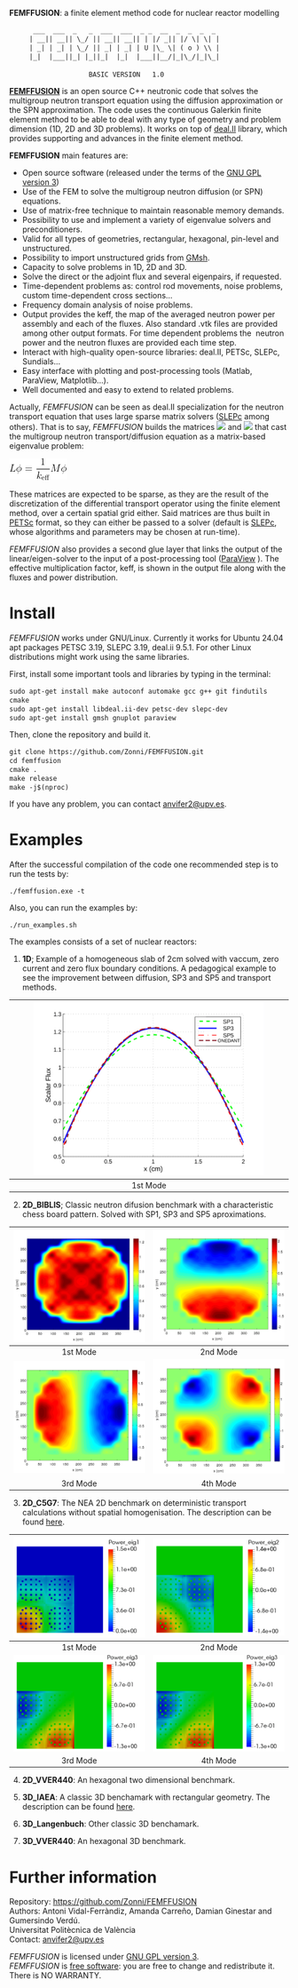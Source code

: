 **FEMFFUSION**: a finite element method code for nuclear reactor modelling  

```
      ___  ___  _   _  ___  ___  _ _  __  _  _  _  _   
     | __|| __|| \_/ || __|| __|| | |/ _|| |/ \| \| |  
     | _| | _| | \_/ || _| | _| | U |\_ \| ( o ) \\ |  
     |_|  |___||_| |_||_|  |_|  |___||__/|_|\_/|_|\_|  
     
                    BASIC VERSION   1.0  
```
[**FEMFFUSION**](https://femffusion.webs.upv.es/) is an open source C++ neutronic code that solves the multigroup neutron transport equation using the diffusion approximation or the SPN approximation. The code uses the continuous Galerkin finite element method to be able to deal with any type of geometry and problem dimension (1D, 2D and 3D problems). It works on top of [deal.II](https://www.dealii.org/) library, which provides supporting and advances in the finite element method. 

**FEMFFUSION** main features are:

 * Open source software (released under the terms of the [GNU GPL version 3](http://www.gnu.org/copyleft/gpl.html))
 * Use of the FEM to solve the multigroup neutron diffusion (or SPN) equations.
 * Use of matrix-free technique to maintain reasonable memory demands.
 * Possibility to use and implement a variety of eigenvalue solvers and preconditioners. 
 * Valid for all types of geometries, rectangular, hexagonal, pin-level and unstructured.
 * Possibility to import unstructured grids from [GMsh](http://gmsh.info/).
 * Capacity to solve problems in 1D, 2D and 3D.
 * Solve the direct or the adjoint flux and several eigenpairs, if requested.
 * Time-dependent problems as: control rod movements, noise problems, custom time-dependent cross sections…
 * Frequency domain analysis of noise problems.
 * Output provides the keff, the map of the averaged neutron power per assembly and each of the fluxes. Also standard .vtk files are provided among other output formats. For time dependent problems the  neutron power and the neutron fluxes are provided each time step. 
 * Interact with high-quality open-source libraries: deal.II, PETSc, SLEPc, Sundials...
 * Easy interface with plotting and post-processing tools (Matlab, ParaView, Matplotlib...).
 * Well documented and easy to extend to related problems.


Actually, *FEMFFUSION* can be seen as deal.II specialization for the neutron transport equation that uses large sparse matrix solvers ([SLEPc](http://www.grycap.upv.es/slepc/) among others). That is to say, *FEMFFUSION* builds the matrices ![](https://latex.codecogs.com/gif.download?L) and ![](https://latex.codecogs.com/gif.download?M) that cast the multigroup neutron transport/diffusion equation as a matrix-based eigenvalue problem:

![my equation](doc/figures/CodeCogsEqn.gif)

These matrices are expected to be sparse, as they are the result of the discretization of the differential transport operator using the finite element method, over a certain spatial grid either. Said matrices are thus built in [PETSc](http://www.mcs.anl.gov/petsc/) format, so they can either be passed to a solver (default is [SLEPc](http://www.grycap.upv.es/slepc/), whose algorithms and parameters may be chosen at run-time). 

*FEMFFUSION* also provides a second glue layer that links the output of the linear/eigen-solver to the input of a post-processing tool ([ParaView](http://www.paraview.org/) ). The effective multiplication factor, keff, is shown in the output file along with the fluxes and power distribution.
 


# Install

*FEMFFUSION* works under GNU/Linux. Currently it works for Ubuntu 24.04 apt packages PETSC 3.19, SLEPC 3.19, deal.ii 9.5.1.
For other Linux distributions might work using the same libraries.

First, install some important tools and libraries by typing in the terminal:

```
sudo apt-get install make autoconf automake gcc g++ git findutils cmake
sudo apt-get install libdeal.ii-dev petsc-dev slepc-dev
sudo apt-get install gmsh gnuplot paraview 
```

Then, clone the repository and build it.
```
git clone https://github.com/Zonni/FEMFFUSION.git
cd femffusion
cmake .
make release
make -j$(nproc) 
```

If you have any problem, you can contact <anvifer2@upv.es>.

# Examples 

After the successful compilation of the code one recommended step is to run the tests by: 
```
./femffusion.exe -t
```

Also, you can run the examples by:
```
./run_examples.sh
```

The examples consists of a set of nuclear reactors:

 1. **1D**; Example of a homogeneous slab of 2cm solved with vaccum, zero current and zero flux boundary conditions. A pedagogical example to see the improvement between diffusion, SP3 and SP5 and transport methods.

| <img src="doc/figures/1.png" width="85%"/> |
|:------------------------------------------:|
| 1st Mode                                   |



 2. **2D_BIBLIS**; Classic neutron difusion benchmark with a characteristic chess board pattern. Solved with SP1, SP3 and SP5 aproximations.

  
| ![FirstMode](doc/figures/BIBlISMPc1.png)  |    ![SecondMode](doc/figures/BIBlISMPc2.png)|
|:----------:|:-------------:|
| 1st Mode |  2nd Mode  |
| ![ThirdMode](doc/figures/BIBlISMPc3.png)  |    ![FourthMode](doc/figures/BIBlISMPc4.png)|
| 3rd Mode |  4th Mode  |
 
 3. **2D_C5G7**: The NEA 2D benchmark on deterministic transport
calculations without spatial homogenisation. The description can be found [here](https://www.oecd-nea.org/science/docs/2003/nsc-doc2003-16.pdf).

| ![FirstMode](doc/figures/c5g5_power_1-1.png)  |    ![SecondMode](doc/figures/c5g5_power_2-1.png)|
|:----------:|:-------------:|
| 1st Mode |  2nd Mode  |
| ![ThirdMode](doc/figures/c5g5_power_3-1.png)  |    ![FourthMode](doc/figures/c5g5_power_3-1.png)|
| 3rd Mode |  4th Mode  |

 4. **2D_VVER440**: An hexagonal two dimensional benchmark.

 5. **3D_IAEA**: A classic 3D benchamark with rectangular geometry. The description can be found [here](https://engineering.purdue.edu/PARCS/Code/TestSuite/CalculationMode/StandAloneMode/Eigenvalue/IAEA3DPWR).
 
 6. **3D_Langenbuch**: Other classic 3D benchamark.

 7. **3D_VVER440**: An hexagonal 3D benchmark.



# Further information


Repository: <https://github.com/Zonni/FEMFFUSION><br>
Authors: Antoni Vidal-Ferràndiz, Amanda Carreño, Damian Ginestar and Gumersindo Verdú.<br>
Universitat Politècnica de València<br>
Contact: <anvifer2@upv.es>


*FEMFFUSION* is licensed under [GNU GPL version 3](http://www.gnu.org/copyleft/gpl.html).<br>
*FEMFFUSION* is  [free software](https://www.gnu.org/philosophy/free-sw.html): you are free to change and redistribute it.
There is NO WARRANTY.

